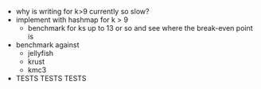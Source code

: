 - why is writing for k>9 currently so slow?
- implement with hashmap for k > 9
  - benchmark for ks up to 13 or so and see where the break-even point is
- benchmark against
  - jellyfish
  - krust
  - kmc3
- TESTS TESTS TESTS